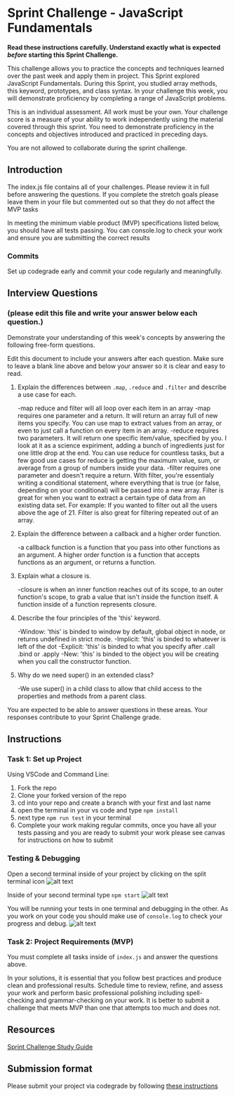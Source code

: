# Sprint Challenge - JavaScript Fundamentals

**Read these instructions carefully. Understand exactly what is expected _before_ starting this Sprint Challenge.**

This challenge allows you to practice the concepts and techniques learned over the past week and apply them in project. This Sprint explored JavaScript Fundamentals. During this Sprint, you studied array methods, this keyword, prototypes, and class syntax. In your challenge this week, you will demonstrate proficiency by completing a range of JavaScript problems.

This is an individual assessment. All work must be your own. Your challenge score is a measure of your ability to work independently using the material covered through this sprint. You need to demonstrate proficiency in the concepts and objectives introduced and practiced in preceding days.

You are not allowed to collaborate during the sprint challenge. 

## Introduction

The index.js file contains all of your challenges. Please review it in full before answering the questions. If you complete the stretch goals please leave them in your file but commented out so that they do not affect the MVP tasks 

In meeting the minimum viable product (MVP) specifications listed below, you should have all tests passing. You can console.log to check your work and ensure you are submitting the correct results 

### Commits

Set up codegrade early and commit your code regularly and meaningfully. 

## Interview Questions
### (please edit this file and write your answer below each question.)
Demonstrate your understanding of this week's concepts by answering the following free-form questions.

Edit this document to include your answers after each question. Make sure to leave a blank line above and below your answer so it is clear and easy to read.

1. Explain the differences between `.map`, `.reduce` and `.filter` and describe a use case for each.

    -map reduce and filter will all loop over each item in an array
    -map requires one parameter and a return. It will return an array full of new items you specify. You can use map to extract values from an array, or even to just call a function on every item in an array.
    -reduce requires two parameters. It will return one specific item/value, specified by you. I look at it as a science expiriment, adding a bunch of ingredients just for one little drop at the end. You can use reduce for countless tasks, but a few good use cases for reduce is getting the maximum value, sum, or average from a group of numbers inside your data.
    -filter requires one parameter and doesn't require a return. With filter, you're essentialy writing a conditional statement, where everything that is true (or false, depending on your conditional) will be passed into a new array. Filter is great for when you want to extract a certain type of data from an existing data set. For example: If you wanted to filter out all the users above the age of 21. Filter is also great for filtering repeated out of an array.

2. Explain the difference between a callback and a higher order function.
    
    -a callback function is a function that you pass into other functions as an argument. A higher order function is a function that accepts functions as an argument, or returns a function.

3. Explain what a closure is.

    -closure is when an inner function reaches out of its scope, to an outer function's scope, to grab a value that isn't inside the function itself. A function inside of a function represents closure.

4. Describe the four principles of the 'this' keyword.

    -Window: 'this' is binded to window by default, global object in node, or returns undefined in strict mode. 
    -Implicit: 'this' is binded to whatever is left of the dot
    -Explicit: 'this' is binded to what you specify after .call .bind or .apply
    -New: 'this' is binded to the object you will be creating when you call the constructor function.

5. Why do we need super() in an extended class?

    -We use super() in a child class to allow that child access to the properties and methods from a parent class.

You are expected to be able to answer questions in these areas. Your responses contribute to your Sprint Challenge grade. 

## Instructions

### Task 1: Set up Project

Using VSCode and Command Line:


1. Fork the repo
2. Clone your forked version of the repo
3. cd into your repo and create a branch with your first and last name
4. open the terminal in your vs code and type `npm install`
5. next type `npm run test` in your terminal
6. Complete your work making regular commits, once you have all your tests passing and you are ready to submit your work please see canvas for instructions on how to submit

### Testing & Debugging

Open a second terminal inside of your project by clicking on the split terminal icon
![alt text](assets/split_terminal.png "Split Terminal")

Inside of your second terminal type `npm start` 
![alt text](assets/npm_start.png "type npm start")

You will be running your tests in one terminal and debugging in the other. As you work on your code you should make use of `console.log` to check your progress and debug.
![alt text](assets/tests_debug_terminal_final.png "your terminal should look like this")

### Task 2: Project Requirements (MVP)

You must complete all tasks inside of `index.js` and answer the questions above.

In your solutions, it is essential that you follow best practices and produce clean and professional results. Schedule time to review, refine, and assess your work and perform basic professional polishing including spell-checking and grammar-checking on your work. It is better to submit a challenge that meets MVP than one that attempts too much and does not.

## Resources
 
 [Sprint Challenge Study Guide](https://www.notion.so/lambdaschool/Unit-1-Sprint-3-Study-Guide-033a9a00659a4ef98c12eb97e49a6110)

## Submission format

Please submit your project via codegrade by following [these instructions](https://www.notion.so/lambdaschool/Submitting-an-assignment-via-Code-Grade-A-Step-by-Step-Walkthrough-07bd65f5f8364e709ecb5064735ce374)

